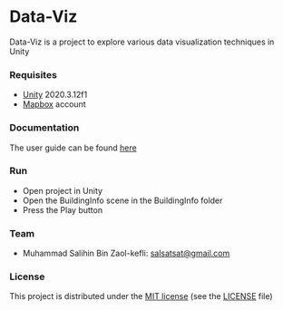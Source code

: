 # Data-Viz

Data-Viz is a project to explore various data visualization techniques in Unity

### Requisites

- [Unity](www.unity3d.com) 2020.3.12f1
- [Mapbox](www.mapbox.com) account

### Documentation

The user guide can be found [here](./Docs/UserGuide)

### Run

- Open project in Unity
- Open the BuildingInfo scene in the BuildingInfo folder
- Press the Play button

### Team

- Muhammad Salihin Bin Zaol-kefli: salsatsat@gmail.com

### License

This project is distributed under the [MIT license](https://en.wikipedia.org/wiki/MIT_License) (see the [LICENSE](./LICENSE.md) file)
